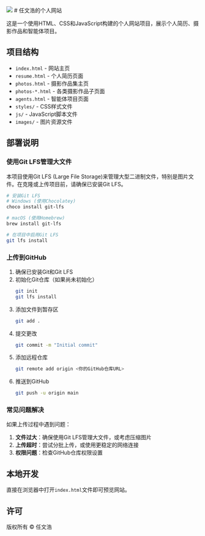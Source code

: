 
<img src="https://wwang-blog.com.cn/renwenhao/images/111.png" />
# 任文浩的个人网站

这是一个使用HTML、CSS和JavaScript构建的个人网站项目，展示个人简历、摄影作品和智能体项目。

## 项目结构

- `index.html` - 网站主页
- `resume.html` - 个人简历页面
- `photos.html` - 摄影作品集主页
- `photos-*.html` - 各类摄影作品子页面
- `agents.html` - 智能体项目页面
- `styles/` - CSS样式文件
- `js/` - JavaScript脚本文件
- `images/` - 图片资源文件

## 部署说明

### 使用Git LFS管理大文件

本项目使用Git LFS (Large File Storage)来管理大型二进制文件，特别是图片文件。在克隆或上传项目前，请确保已安装Git LFS。

```bash
# 安装Git LFS
# Windows (使用Chocolatey)
choco install git-lfs

# macOS (使用Homebrew)
brew install git-lfs

# 在项目中启用Git LFS
git lfs install
```

### 上传到GitHub

1. 确保已安装Git和Git LFS
2. 初始化Git仓库（如果尚未初始化）
   ```bash
   git init
   git lfs install
   ```
3. 添加文件到暂存区
   ```bash
   git add .
   ```
4. 提交更改
   ```bash
   git commit -m "Initial commit"
   ```
5. 添加远程仓库
   ```bash
   git remote add origin <你的GitHub仓库URL>
   ```
6. 推送到GitHub
   ```bash
   git push -u origin main
   ```

### 常见问题解决

如果上传过程中遇到问题：

1. **文件过大**：确保使用Git LFS管理大文件，或考虑压缩图片
2. **上传超时**：尝试分批上传，或使用更稳定的网络连接
3. **权限问题**：检查GitHub仓库权限设置

## 本地开发

直接在浏览器中打开`index.html`文件即可预览网站。

## 许可

版权所有 © 任文浩
